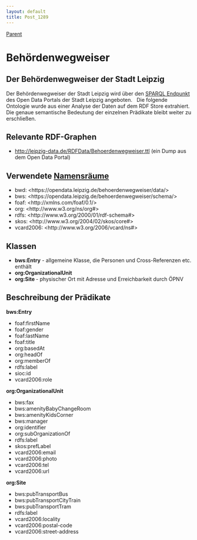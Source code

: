 ```yaml
---
layout: default
title: Post_1289
---
```



[Parent](Page_157)

# Behördenwegweiser

<h2>Der Behördenwegweiser der Stadt Leipzig</h2>
Der Behördenwegweiser der Stadt Leipzig wird über den <a href="https://opendata.leipzig.de/virt-sparql">SPARQL Endpunkt</a> des Open Data Portals der Stadt Leipzig angeboten.   Die folgende Ontologie wurde aus einer Analyse der Daten auf dem RDF Store extrahiert. Die genaue semantische Bedeutung der einzelnen Prädikate bleibt weiter zu erschließen.
<h2>Relevante RDF-Graphen</h2>
<ul>
 	<li><a href="http://leipzig-data.de/RDFData/Behoerdenwegweiser.ttl">http://leipzig-data.de/RDFData/Behoerdenwegweiser.ttl</a> (ein Dump aus dem Open Data Portal)</li>
</ul>
<h2>Verwendete <a href="http://lov.okfn.org">Namensräume</a></h2>
<ul>
 	<li>bwd: &lt;https://opendata.leipzig.de/behoerdenwegweiser/data/&gt;</li>
 	<li>bws: &lt;https://opendata.leipzig.de/behoerdenwegweiser/schema/&gt;</li>
 	<li>foaf: &lt;http://xmlns.com/foaf/0.1/&gt;</li>
 	<li>org: &lt;http://www.w3.org/ns/org#&gt;</li>
 	<li>rdfs: &lt;http://www.w3.org/2000/01/rdf-schema#&gt;</li>
 	<li>skos: &lt;http://www.w3.org/2004/02/skos/core#&gt;</li>
 	<li>vcard2006: &lt;http://www.w3.org/2006/vcard/ns#&gt;</li>
</ul>
<h2>Klassen</h2>
<ul>
 	<li><strong>bws:Entry</strong> - allgemeine Klasse, die Personen und Cross-Referenzen etc. enthält</li>
 	<li><strong>org:OrganizationalUnit</strong></li>
 	<li><strong>org:Site </strong>- physischer Ort mit Adresse und Erreichbarkeit durch ÖPNV</li>
</ul>
<h2>Beschreibung der Prädikate</h2>
<strong>bws:Entry</strong>
<ul>
 	<li>foaf:firstName</li>
 	<li>foaf:gender</li>
 	<li>foaf:lastName</li>
 	<li>foaf:title</li>
 	<li>org:basedAt</li>
 	<li>org:headOf</li>
 	<li>org:memberOf</li>
 	<li>rdfs:label</li>
 	<li>sioc:id</li>
 	<li>vcard2006:role</li>
</ul>
<strong>org:OrganizationalUnit</strong>
<ul>
 	<li>bws:fax</li>
 	<li>bws:amenityBabyChangeRoom</li>
 	<li>bws:amenityKidsCorner</li>
 	<li>bws:manager</li>
 	<li>org:identifier</li>
 	<li>org:subOrganizationOf</li>
 	<li>rdfs:label</li>
 	<li>skos:prefLabel</li>
 	<li>vcard2006:email</li>
 	<li>vcard2006:photo</li>
 	<li>vcard2006:tel</li>
 	<li>vcard2006:url</li>
</ul>
<strong>org:Site</strong>
<ul>
 	<li>bws:pubTransportBus</li>
 	<li>bws:pubTransportCityTrain</li>
 	<li>bws:pubTransportTram</li>
 	<li>rdfs:label</li>
 	<li>vcard2006:locality</li>
 	<li>vcard2006:postal-code</li>
 	<li>vcard2006:street-address</li>
</ul>

